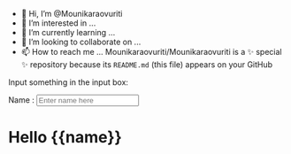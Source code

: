 - 👋 Hi, I’m @Mounikaraovuriti
- 👀 I’m interested in ...
- 🌱 I’m currently learning ...
- 💞️ I’m looking to collaborate on ...
- 📫 How to reach me ...
Mounikaraovuriti/Mounikaraovuriti is a ✨ special ✨ repository because its `README.md` (this file) appears on your GitHub
<!DOCTYPE html>
<html>
<script src="https://ajax.googleapis.com/ajax/libs/angularjs/1.6.9/angular.min.js"></script>
<body>
<div ng-app="">
<p>Input something in the input box:</p>
<p>Name : <input type="text" ng-model="name" placeholder="Enter name here"></p>
<h1>Hello {{name}}</h1>

</div>

</body>
</html>
<!DOCTYPE html>
<html>
<script src="https://ajax.

